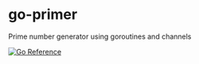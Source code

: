 # go-primer
Prime number generator using goroutines and channels

[![Go Reference](https://pkg.go.dev/badge/github.com/bminer/go-primer.svg)](https://pkg.go.dev/github.com/bminer/go-primer)
